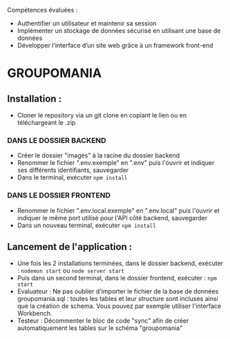Compétences évaluées : 
- Authentifier un utilisateur et maintenir sa session
- Implémenter un stockage de données sécurisé en utilisant une base de données
- Développer l’interface d’un site web grâce à un framework front-end


# GROUPOMANIA #

## Installation : ## 

- Cloner le repository via un git clone en copiant le lien ou en téléchargeant le .zip


### DANS LE DOSSIER BACKEND ###

- Créer le dossier "images" à la racine du dossier backend
- Renommer le fichier ".env.exemple" en ".env" puis l'ouvrir et indiquer ses différents identifiants, sauvegarder
- Dans le terminal, exécuter `npm install`


### DANS LE DOSSIER FRONTEND ### 

- Renommer le fichier ".env.local.exemple" en ".env.local" puis l'ouvrir et indiquer le même port utilisé pour l'API côté backend, sauvegarder
- Dans un nouveau terminal, exécuter `npm install`


## Lancement de l'application : ## 

- Une fois les 2 installations terminées, dans le dossier backend, exécuter : `nodemon start` ou `node server start`
- Puis dans un second terminal, dans le dossier frontend, exécuter : `npm start`
- Evaluateur : Ne pas oublier d'importer le fichier de la base de données groupomania.sql : toutes les tables et leur structure sont incluses ainsi que la création de schema. Vous pouvez par exemple utiliser l'interface Workbench.
- Testeur : Décommenter le bloc de code "sync" afin de créer automatiquement les tables sur le schéma "groupomania"

